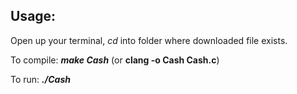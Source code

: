 ## Usage:
Open up your terminal, _cd_ into folder where downloaded file exists.

To compile: **_make Cash_** (or **clang -o Cash Cash.c**)

To run: **_./Cash_**
